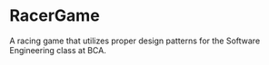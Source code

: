 # RacerGame
A racing game that utilizes proper design patterns for the Software Engineering class at BCA. 
